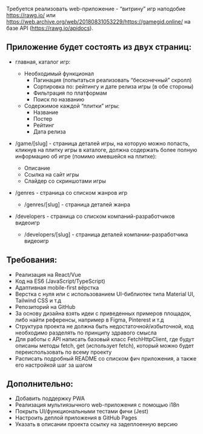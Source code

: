 Требуется реализовать web-приложение - “витрину” игр наподобие https://rawg.io/ или https://web.archive.org/web/20180831053229/https://gamegid.online/ на базе API (https://rawg.io/apidocs).

## Приложение будет состоять из двух страниц:
- главная, каталог игр:
    - Необходимый функционал
        - Пагинация (попытаться реализовать “бесконечный” скролл)
        - Сортировка по: рейтингу и дате релиза игры (в обе стороны)
        - Фильтрация по платформам
        - Поиск по названию
    - Содержимое каждой “плитки” игры:
        - Название
        - Постер
        - Рейтинг
        - Дата релиза

- /game/[slug] - страница деталей игры, на которую можно попасть, кликнув на плитку игры в каталоге, должна содержать более полную информацию об игре (помимо имевшейся на плитке):
    - Описание
    - Ссылка на сайт игры
    - Слайдер со скриншотами игры
- /genres - страница со списком жанров игр
    - /genres/[slug] - страница деталей жанра
- /developers - страница со списком компаний-разработчиков видеоигр
    - /developers/[slug] - страница деталей компании-разработчика видеоигр

 ## Требования:
- Реализация на React/Vue
- Код на ES6 (JavaScript/TypeScript)
- Адаптивная mobile-first вёрстка
- Верстка с нуля или с использованием UI-библиотек типа Material UI, Tailwind CSS и т.д
- Репозиторий на GitHub
- За основу дизайна взять идеи с приведенных примеров площадок, либо найти референсы, например в Figma, Pinterest и т.д
- Структура проекта не должна быть недостаточной/избыточной, код необходимо разделять по принципу здравого смысла
- Для работы с API написать базовый класс FetchHttpClient, где будут описаны методы fetch, get (использует fetch), который можно будет переиспользовать по всему проекту
- Расписать подробный README со списком фич приложения, а также его настройкой шаг за шагом

## Дополнительно:
- Добавить поддержку PWA
- Реализация мультиязычного web-приложения с помощью i18n
- Покрыть UI/функциональными тестами фичи (Jest)
- Настроить деплой приложения в GitHub Pages
- Указать в описании проекта ссылку на задеплоенную версию
